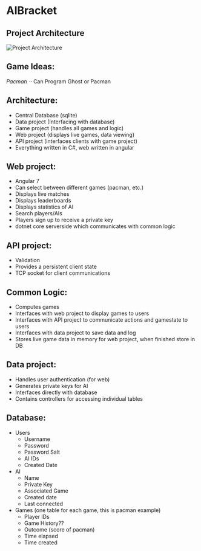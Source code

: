 # AIBracket

## Project Architecture

![Project Architecture](https://github.com/sknnywhiteman/AIBracket/blob/master/Images/Architecture.png "Project Architecture")

## Game Ideas:  
 *Pacman
  ⋅⋅* Can Program Ghost or Pacman


## Architecture:
  * Central Database (sqlite) 
  * Data project (Interfacing with database)
  * Game project (handles all games and logic)
  * Web project (displays live games, data viewing)
  * API project (interfaces clients with game project)
  * Everything written in C#, web written in angular

## Web project:
  * Angular 7
  * Can select between different games (pacman, etc.)
  * Displays live matches
  * Displays leaderboards
  * Displays statistics of AI
  * Search players/AIs
  * Players sign up to receive a private key
  * dotnet core serverside which communicates with common logic

## API project:
  * Validation
  * Provides a persistent client state
  * TCP socket for client communications

## Common Logic:
  * Computes games
  * Interfaces with web project to display games to users
  * Interfaces with API project to communicate actions and gamestate to users
  * Interfaces with data project to save data and log
  * Stores live game data in memory for web project, when finished store in DB 

## Data project:
  * Handles user authentication (for web)
  * Generates private keys for AI
  * Interfaces directly with database
  * Contains controllers for accessing individual tables

## Database:
 * Users
    * Username
    * Password
    * Password Salt
    * AI IDs
    * Created Date
 * AI
    * Name
    * Private Key
    * Associated Game
    * Created date
    * Last connected
 * Games (one table for each game, this is pacman example)
    * Player IDs
    * Game History??
    * Outcome (score of pacman)
    * Time elapsed
    * Time created
